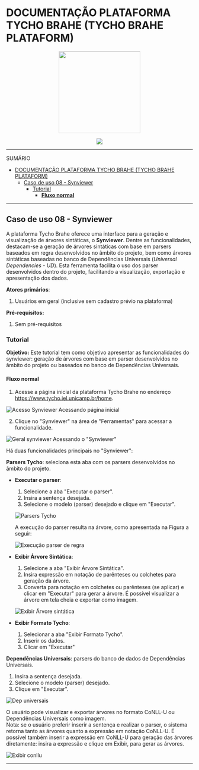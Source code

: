 # DOCUMENTAÇÃO PLATAFORMA TYCHO BRAHE (TYCHO BRAHE PLATAFORM)

<center>
<figure>
<img src="../imagens/logo_tycho1.png" width=220 height=220>
</figure>

<img src = "../imagens/logo_tycho2.png">
</center>

---

SUMÁRIO

- [DOCUMENTAÇÃO PLATAFORMA TYCHO BRAHE (TYCHO BRAHE PLATAFORM)](#documentação-plataforma-tycho-brahe-tycho-brahe-plataform)
  - [Caso de uso 08 - Synviewer](#caso-de-uso-08---synviewer)
    - [Tutorial](#tutorial)
      - [**Fluxo normal**](#fluxo-normal)

---

## Caso de uso 08 - Synviewer

A plataforma Tycho Brahe oferece uma interface para a geração e visualização de árvores sintáticas, o **Synviewer**. Dentre as funcionalidades, destacam-se a geração de árvores sintáticas com base em parsers baseados em regra desenvolvidos no âmbito do projeto, bem como árvores sintáticas baseadas no banco de Dependências Universais (_Universal Dependencies - UD_). Esta ferramenta facilita o uso dos parser desenvolvidos dentro do projeto, facilitando a visualização, exportação e apresentação dos dados.

**Atores primários**:

1. Usuários em geral (inclusive sem cadastro prévio na plataforma)

**Pré-requisitos:**

1. Sem pré-requisitos

### Tutorial

**Objetivo:**
Este tutorial tem como objetivo apresentar as funcionalidades do synviewer: geração de árvores com base em parser desenvolvidos no âmbito do projeto ou baseados no banco de Dependências Universais.

#### **Fluxo normal**

1. Acesse a página inicial da plataforma Tycho Brahe no endereço <https://www.tycho.iel.unicamp.br/home>.

![Acesso Synviewer](../imagens/synviewer/syn_1.png)
Acessando página inicial

2. Clique no "Synviewer" na área de "Ferramentas" para acessar a funcionalidade.

![Geral synviewer](../imagens/synviewer/syn_2.png)
Acessando o "Synviewer"

Há duas funcionalidades principais no "Synviewer":

**Parsers Tycho**: seleciona esta aba com os parsers desenvolvidos no âmbito do projeto.

- **Executar o parser**:

  1. Selecione a aba "Executar o parser".
  2. Insira a sentença desejada.
  3. Selecione o modelo (parser) desejado e clique em "Executar".

  ![Parsers Tycho](../imagens/synviewer/syn_3.png)

  A execução do parser resulta na árvore, como apresentada na Figura a seguir:

  ![Execução parser de regra](../imagens/synviewer/syn_4.png)

- **Exibir Árvore Sintática**:

  1. Selecione a aba "Exibir Árvore Sintática".
  2. Insira expressão em notação de parênteses ou colchetes para geração da árvore.
  3. Converta para notação em colchetes ou parênteses (se aplicar) e clicar em "Executar" para gerar a árvore. É possível visualizar a árvore em tela cheia e exportar como imagem.

  ![Exibir Árvore sintática](../imagens/synviewer/syn_5.png)

- **Exibir Formato Tycho**:
  1. Selecionar a aba "Exibir Formato Tycho".
  2. Inserir os dados.
  3. Clicar em "Executar" <!--REVISAR: ESTA FUNCIONALIDADE NÃO APRESENTA COMPORTAMENTO...TALVEZ TENHA TESTADO A ENTRADA ERRADA-->

**Dependências Universais**: parsers do banco de dados de Dependências Universais.

1. Insira a sentença desejada.
2. Selecione o modelo (parser) desejado.
3. Clique em "Executar".

![Dep universais](../imagens/synviewer/syn_6.png)

O usuário pode visualizar e exportar árvores no formato CoNLL-U ou Dependências Universais como imagem.<br>
Nota: se o usuário preferir inserir a sentença e realizar o parser, o sistema retorna tanto as árvores quanto a expressão em notação CoNLL-U. É possível também inserir a expressão em CoNLL-U para geração das árvores diretamente: insira a expressão e clique em Exibir, para gerar as árvores.

![Exibir conllu](../imagens/synviewer/syn_7.png)

---

